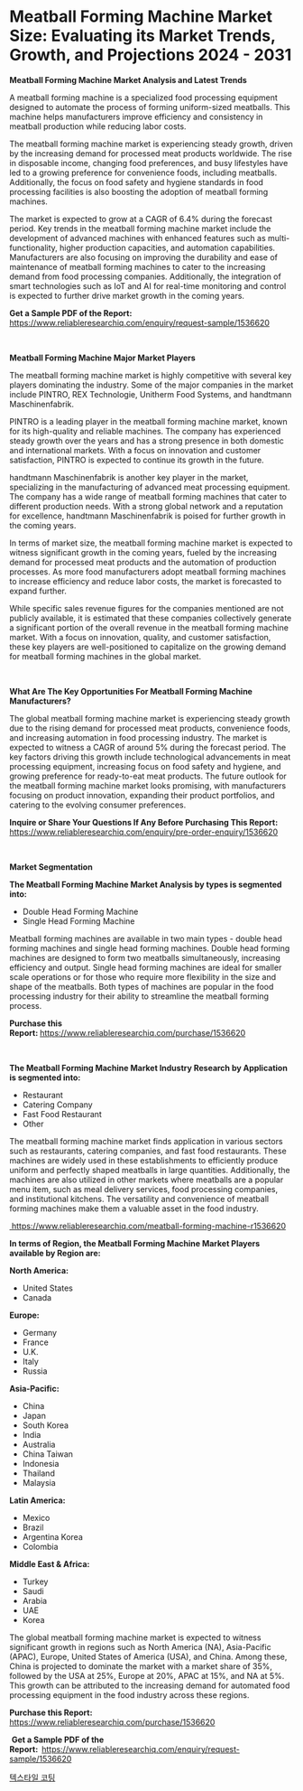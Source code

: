 <p><h1>Meatball Forming Machine Market Size: Evaluating its Market Trends, Growth, and Projections 2024 - 2031</h1></p><p><strong>Meatball Forming Machine Market Analysis and Latest Trends</strong></p>
<p><p>A meatball forming machine is a specialized food processing equipment designed to automate the process of forming uniform-sized meatballs. This machine helps manufacturers improve efficiency and consistency in meatball production while reducing labor costs.</p><p>The meatball forming machine market is experiencing steady growth, driven by the increasing demand for processed meat products worldwide. The rise in disposable income, changing food preferences, and busy lifestyles have led to a growing preference for convenience foods, including meatballs. Additionally, the focus on food safety and hygiene standards in food processing facilities is also boosting the adoption of meatball forming machines.</p><p>The market is expected to grow at a CAGR of 6.4% during the forecast period. Key trends in the meatball forming machine market include the development of advanced machines with enhanced features such as multi-functionality, higher production capacities, and automation capabilities. Manufacturers are also focusing on improving the durability and ease of maintenance of meatball forming machines to cater to the increasing demand from food processing companies. Additionally, the integration of smart technologies such as IoT and AI for real-time monitoring and control is expected to further drive market growth in the coming years.</p></p>
<p><strong>Get a Sample PDF of the Report:&nbsp;</strong> <a href="https://www.reliableresearchiq.com/enquiry/request-sample/1536620">https://www.reliableresearchiq.com/enquiry/request-sample/1536620</a></p>
<p>&nbsp;</p>
<p><strong>Meatball Forming Machine Major Market Players</strong></p>
<p><p>The meatball forming machine market is highly competitive with several key players dominating the industry. Some of the major companies in the market include PINTRO, REX Technologie, Unitherm Food Systems, and handtmann Maschinenfabrik.</p><p>PINTRO is a leading player in the meatball forming machine market, known for its high-quality and reliable machines. The company has experienced steady growth over the years and has a strong presence in both domestic and international markets. With a focus on innovation and customer satisfaction, PINTRO is expected to continue its growth in the future.</p><p>handtmann Maschinenfabrik is another key player in the market, specializing in the manufacturing of advanced meat processing equipment. The company has a wide range of meatball forming machines that cater to different production needs. With a strong global network and a reputation for excellence, handtmann Maschinenfabrik is poised for further growth in the coming years.</p><p>In terms of market size, the meatball forming machine market is expected to witness significant growth in the coming years, fueled by the increasing demand for processed meat products and the automation of production processes. As more food manufacturers adopt meatball forming machines to increase efficiency and reduce labor costs, the market is forecasted to expand further.</p><p>While specific sales revenue figures for the companies mentioned are not publicly available, it is estimated that these companies collectively generate a significant portion of the overall revenue in the meatball forming machine market. With a focus on innovation, quality, and customer satisfaction, these key players are well-positioned to capitalize on the growing demand for meatball forming machines in the global market.</p></p>
<p>&nbsp;</p>
<p><strong>What Are The Key Opportunities For Meatball Forming Machine Manufacturers?</strong></p>
<p><p>The global meatball forming machine market is experiencing steady growth due to the rising demand for processed meat products, convenience foods, and increasing automation in food processing industry. The market is expected to witness a CAGR of around 5% during the forecast period. The key factors driving this growth include technological advancements in meat processing equipment, increasing focus on food safety and hygiene, and growing preference for ready-to-eat meat products. The future outlook for the meatball forming machine market looks promising, with manufacturers focusing on product innovation, expanding their product portfolios, and catering to the evolving consumer preferences.</p></p>
<p><strong>Inquire or Share Your Questions If Any Before Purchasing This Report:</strong> <a href="https://www.reliableresearchiq.com/enquiry/pre-order-enquiry/1536620">https://www.reliableresearchiq.com/enquiry/pre-order-enquiry/1536620</a></p>
<p>&nbsp;</p>
<p><strong>Market Segmentation</strong></p>
<p><strong>The Meatball Forming Machine Market Analysis by types is segmented into:</strong></p>
<p><ul><li>Double Head Forming Machine</li><li>Single Head Forming Machine</li></ul></p>
<p><p>Meatball forming machines are available in two main types - double head forming machines and single head forming machines. Double head forming machines are designed to form two meatballs simultaneously, increasing efficiency and output. Single head forming machines are ideal for smaller scale operations or for those who require more flexibility in the size and shape of the meatballs. Both types of machines are popular in the food processing industry for their ability to streamline the meatball forming process.</p></p>
<p><strong>Purchase this Report:&nbsp;</strong><a href="https://www.reliableresearchiq.com/purchase/1536620">https://www.reliableresearchiq.com/purchase/1536620</a></p>
<p>&nbsp;</p>
<p><strong>The Meatball Forming Machine Market Industry Research by Application is segmented into:</strong></p>
<p><ul><li>Restaurant</li><li>Catering Company</li><li>Fast Food Restaurant</li><li>Other</li></ul></p>
<p><p>The meatball forming machine market finds application in various sectors such as restaurants, catering companies, and fast food restaurants. These machines are widely used in these establishments to efficiently produce uniform and perfectly shaped meatballs in large quantities. Additionally, the machines are also utilized in other markets where meatballs are a popular menu item, such as meal delivery services, food processing companies, and institutional kitchens. The versatility and convenience of meatball forming machines make them a valuable asset in the food industry.</p></p>
<p><a href="https://www.reliableresearchiq.com/meatball-forming-machine-r1536620">&nbsp;https://www.reliableresearchiq.com/meatball-forming-machine-r1536620</a></p>
<p><strong>In terms of Region, the Meatball Forming Machine Market Players available by Region are:</strong></p>
<p>
    <p> <strong> North America: </strong>
        <ul>
            <li>United States</li>
            <li>Canada</li>
        </ul>
        </p> 
    <p> <strong> Europe: </strong>
        <ul>
            <li>Germany</li>
            <li>France</li>
            <li>U.K.</li>
            <li>Italy</li>
            <li>Russia</li>
        </ul>
        </p> 
    <p> <strong> Asia-Pacific: </strong>
        <ul>
            <li>China</li>
            <li>Japan</li>
            <li>South Korea</li>
            <li>India</li>
            <li>Australia</li>
            <li>China Taiwan</li>
            <li>Indonesia</li>
            <li>Thailand</li>
            <li>Malaysia</li>
        </ul>
        </p> 
    <p> <strong> Latin America: </strong>
        <ul>
            <li>Mexico</li>
            <li>Brazil</li>
            <li>Argentina Korea</li>
            <li>Colombia</li>
        </ul>
        </p> 
    <p> <strong> Middle East & Africa: </strong>
        <ul>
            <li>Turkey</li>
            <li>Saudi</li>
            <li>Arabia</li>
            <li>UAE</li>
            <li>Korea</li>
        </ul>
    </p>
    </p>
<p><p>The global meatball forming machine market is expected to witness significant growth in regions such as North America (NA), Asia-Pacific (APAC), Europe, United States of America (USA), and China. Among these, China is projected to dominate the market with a market share of 35%, followed by the USA at 25%, Europe at 20%, APAC at 15%, and NA at 5%. This growth can be attributed to the increasing demand for automated food processing equipment in the food industry across these regions.</p></p>
<p><strong>Purchase this Report: </strong><a href="https://www.reliableresearchiq.com/purchase/1536620">https://www.reliableresearchiq.com/purchase/1536620</a></p>
<p>&nbsp;<strong>Get a Sample PDF of the Report:&nbsp;&nbsp;</strong><a href="https://www.reliableresearchiq.com/enquiry/request-sample/1536620">https://www.reliableresearchiq.com/enquiry/request-sample/1536620</a></p>
<p><strong></strong></p>
<p><p><a href="https://github.com/vss5505pa7z1p/Market-Research-Report-List-3/blob/main/886578647787.md">텍스타일 코팅</a></p></p>